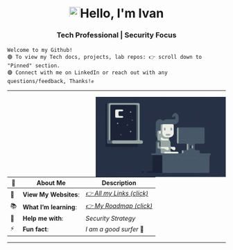 <h1 align="center"> <img src="https://media.giphy.com/media/hvRJCLFzcasrR4ia7z/giphy.gif" height ="25px" width="25px">Hello, I'm Ivan  </h1>

<h3 align="center">  Tech Professional | Security Focus </h3> 

<pre><code>Welcome to my Github! 
🟢 To view my Tech docs, projects, lab repos: 👉 scroll down to "Pinned" section.
🟣 Connect with me on LinkedIn or reach out with any questions/feedback, Thanks!✊
</code></pre>
---------------------------------------------------------------------------------------------------------------------------------------------------------------------------------

<img alt="Night Coding" src="https://raw.githubusercontent.com/AVS1508/AVS1508/master/assets/Night-Coding.gif" align="right"/>


| 🔭 | About Me | Description  |
| --------|-----------| ----------- |
| 👀 | **View My Websites**: | [*👉 All my Links (click)*](https://ivanvlademirs.github.io/ivan_websites/) |
| 📚 | **What I’m learning**: | [*👉 My Roadmap (click)*](https://sky-packet-f2e.notion.site/21095d5adc1a4a77916c1a849420bf71?v=e5304eb3aefa421b97b8c4f8b640d4eb) |
| 🤔 | **Help me with**: | *Security Strategy* |
| ⚡   | **Fun fact**: | *I am a good surfer* 🌊 |

---------------------------------------------------------------------------------------------------------------------------------------------------------------------------------
